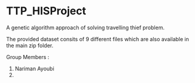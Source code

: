 # TTP_HISProject
 A genetic algorithm approach of solving travelling thief problem.

 The provided dataset consits of 9 different files which are also available in the main zip folder.

 Group Members :
 1. Nariman Ayoubi
 2.
